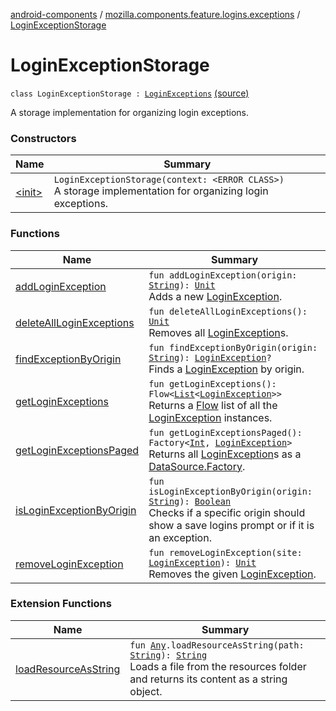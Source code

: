 [android-components](../../index.md) / [mozilla.components.feature.logins.exceptions](../index.md) / [LoginExceptionStorage](./index.md)

# LoginExceptionStorage

`class LoginExceptionStorage : `[`LoginExceptions`](../../mozilla.components.feature.prompts/-login-exceptions/index.md) [(source)](https://github.com/mozilla-mobile/android-components/blob/master/components/feature/logins/src/main/java/mozilla/components/feature/logins/exceptions/LoginExceptionStorage.kt#L19)

A storage implementation for organizing login exceptions.

### Constructors

| Name | Summary |
|---|---|
| [&lt;init&gt;](-init-.md) | `LoginExceptionStorage(context: <ERROR CLASS>)`<br>A storage implementation for organizing login exceptions. |

### Functions

| Name | Summary |
|---|---|
| [addLoginException](add-login-exception.md) | `fun addLoginException(origin: `[`String`](https://kotlinlang.org/api/latest/jvm/stdlib/kotlin/-string/index.html)`): `[`Unit`](https://kotlinlang.org/api/latest/jvm/stdlib/kotlin/-unit/index.html)<br>Adds a new [LoginException](../-login-exception/index.md). |
| [deleteAllLoginExceptions](delete-all-login-exceptions.md) | `fun deleteAllLoginExceptions(): `[`Unit`](https://kotlinlang.org/api/latest/jvm/stdlib/kotlin/-unit/index.html)<br>Removes all [LoginException](../-login-exception/index.md)s. |
| [findExceptionByOrigin](find-exception-by-origin.md) | `fun findExceptionByOrigin(origin: `[`String`](https://kotlinlang.org/api/latest/jvm/stdlib/kotlin/-string/index.html)`): `[`LoginException`](../-login-exception/index.md)`?`<br>Finds a [LoginException](../-login-exception/index.md) by origin. |
| [getLoginExceptions](get-login-exceptions.md) | `fun getLoginExceptions(): Flow<`[`List`](https://kotlinlang.org/api/latest/jvm/stdlib/kotlin.collections/-list/index.html)`<`[`LoginException`](../-login-exception/index.md)`>>`<br>Returns a [Flow](#) list of all the [LoginException](../-login-exception/index.md) instances. |
| [getLoginExceptionsPaged](get-login-exceptions-paged.md) | `fun getLoginExceptionsPaged(): Factory<`[`Int`](https://kotlinlang.org/api/latest/jvm/stdlib/kotlin/-int/index.html)`, `[`LoginException`](../-login-exception/index.md)`>`<br>Returns all [LoginException](../-login-exception/index.md)s as a [DataSource.Factory](#). |
| [isLoginExceptionByOrigin](is-login-exception-by-origin.md) | `fun isLoginExceptionByOrigin(origin: `[`String`](https://kotlinlang.org/api/latest/jvm/stdlib/kotlin/-string/index.html)`): `[`Boolean`](https://kotlinlang.org/api/latest/jvm/stdlib/kotlin/-boolean/index.html)<br>Checks if a specific origin should show a save logins prompt or if it is an exception. |
| [removeLoginException](remove-login-exception.md) | `fun removeLoginException(site: `[`LoginException`](../-login-exception/index.md)`): `[`Unit`](https://kotlinlang.org/api/latest/jvm/stdlib/kotlin/-unit/index.html)<br>Removes the given [LoginException](../-login-exception/index.md). |

### Extension Functions

| Name | Summary |
|---|---|
| [loadResourceAsString](../../mozilla.components.support.test.file/kotlin.-any/load-resource-as-string.md) | `fun `[`Any`](https://kotlinlang.org/api/latest/jvm/stdlib/kotlin/-any/index.html)`.loadResourceAsString(path: `[`String`](https://kotlinlang.org/api/latest/jvm/stdlib/kotlin/-string/index.html)`): `[`String`](https://kotlinlang.org/api/latest/jvm/stdlib/kotlin/-string/index.html)<br>Loads a file from the resources folder and returns its content as a string object. |
